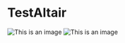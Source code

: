 # TestAltair
![This is an image](https://myoctocat.com/assets/images/base-octocat.svg)
![This is an image](https://o-prirode.ru/wp-content/webp-express/webp-images/doc-root/wp-content/uploads/2018/03/opisanie-obiknovennogo-egha-e1521143920571.jpg.webp)
